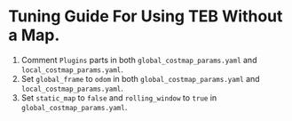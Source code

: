 # Tuning Guide For Using TEB Without a Map.

1. Comment ```Plugins``` parts in both ```global_costmap_params.yaml``` and ```local_costmap_params.yaml```.
2. Set ```global_frame``` to ```odom``` in both ```global_costmap_params.yaml``` and ```local_costmap_params.yaml```.
3. Set ```static_map``` to ```false``` and ```rolling_window``` to ```true``` in ```global_costmap_params.yaml```.